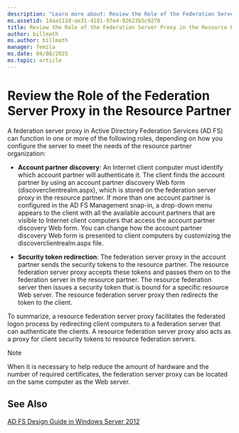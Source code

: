 ```yaml
---
description: "Learn more about: Review the Role of the Federation Server Proxy in the Resource Partner"
ms.assetid: 14aa112d-ae31-4181-97e4-92623b5c9270
title: Review the Role of the Federation Server Proxy in the Resource Partner
author: billmath
ms.author: billmath
manager: femila
ms.date: 04/08/2025
ms.topic: article
---
```


# Review the Role of the Federation Server Proxy in the Resource Partner

A federation server proxy in Active Directory Federation Services \(AD FS\) can function in one or more of the following roles, depending on how you configure the server to meet the needs of the resource partner organization:

-   **Account partner discovery**: An Internet client computer must identify which account partner will authenticate it. The client finds the account partner by using an account partner discovery Web form \(discoverclientrealm.aspx\), which is stored on the federation server proxy in the resource partner. If more than one account partner is configured in the AD FS Management snap\-in, a drop\-down menu appears to the client with all the available account partners that are visible to Internet client computers that access the account partner discovery Web form. You can change how the account partner discovery Web form is presented to client computers by customizing the discoverclientrealm.aspx file.

-   **Security token redirection**: The federation server proxy in the account partner sends the security tokens to the resource partner. The resource federation server proxy accepts these tokens and passes them on to the federation server in the resource partner. The resource federation server then issues a security token that is bound for a specific resource Web server. The resource federation server proxy then redirects the token to the client.

To summarize, a resource federation server proxy facilitates the federated logon process by redirecting client computers to a federation server that can authenticate the clients. A resource federation server proxy also acts as a proxy for client security tokens to resource federation servers.

> [!NOTE]
> When it is necessary to help reduce the amount of hardware and the number of required certificates, the federation server proxy can be located on the same computer as the Web server.

## See Also
[AD FS Design Guide in Windows Server 2012](AD-FS-Design-Guide-in-Windows-Server-2012.md)

